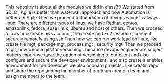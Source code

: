 This repositry is about all the modules we did in class30
We stated from SDLC , Agile is better than waterwall approach and how Automation is better am Agile 
Then we proceed to foundation of devops which is always linux.
There are different types of linux. we have Redhat, centos, amazonlinx, fedora, suse linux, ubuntu and host of others.
Then we proceed to aws how create aws account, the create and Ec2 instance , connect securely remotely using ssh 
Then  how we can run work load on linux,  like create file mgt, package mgt, process mgt , security mgt.
Then we proceed to git, how we use gits for versioning . because devops engineer are subject matters expert 
we gave the option of versioning to our client and also configure and secure the developer environment , and also create a enables environment for our developer
we also onboard projects . like creatin repo and share the repo among the member of our team
create a team and assign members to the team.
